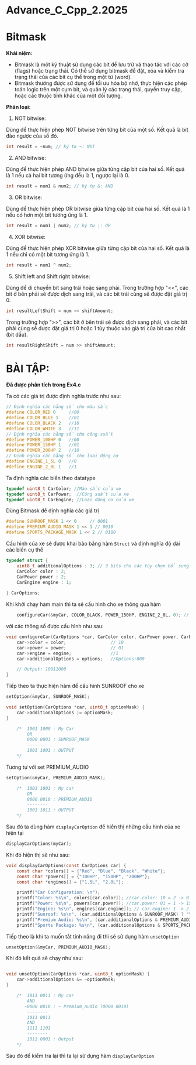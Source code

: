 # Advance_C_Cpp_2.2025

# Bitmask

**Khái niệm:**

- Bitmask là một kỹ thuật sử dụng các bit để lưu trữ và thao tác với các cờ (flags) hoặc trạng thái. Có thể sử dụng bitmask để đặt, xóa và kiểm tra trạng thái của các bit cụ thể trong một từ (word).
- Bitmask thường được sử dụng để tối ưu hóa bộ nhớ, thực hiện các phép toán logic trên một cụm bit, và quản lý các trạng thái, quyền truy cập, hoặc các thuộc tính khác của một đối tượng.

**Phân loại:**

1. NOT bitwise:

Dùng để thực hiện phép NOT bitwise trên từng bit của một số. Kết quả là bit đảo ngược của số đó.

```C
int result = ~num; // ký tự ~: NOT
```

2. AND bitwise:

Dùng để thực hiện phép AND bitwise giữa từng cặp bit của hai số. Kết quả là 1 nếu cả hai bit tương ứng đều là 1, ngược lại là 0.

```C
int result = num1 & num2; // ký tự &: AND
```

3. OR bitwise:

Dùng để thực hiện phép OR bitwise giữa từng cặp bit của hai số. Kết quả là 1 nếu có hơn một bit tương ứng là 1.

```C
int result = num1 | num2; // ký tự |: OR
```

4. XOR bitwise:

Dùng để thực hiện phép XOR bitwise giữa từng cặp bit của hai số. Kết quả là 1 nếu chỉ có một bit tương ứng là 1.

```C
int result = num1 ^ num2;
```

5. Shift left and Shift right bitwise:

Dùng để di chuyển bit sang trái hoặc sang phải.
Trong trường hợp "<<", các bit ở bên phải sẽ được dịch sang trái, và các bit trái cùng sẽ được đặt giá trị 0.

```C
int resultLeftShift = num << shiftAmount;
```

Trong trường hợp ">>", các bit ở bên trái sẽ được dịch sang phải, và các bit phải cùng sẽ được đặt giá trị 0 hoặc 1 tùy thuộc vào giá trị của bit cao nhất (bit dấu).

```C
int resultRightShift = num >> shiftAmount;
```

# BÀI TẬP:

**Đã được phân tích trong Ex4.c**

Ta có các giá trị được định nghĩa trước như sau:

```C
// Định nghĩa các hằng số cho màu sắc
#define COLOR_RED 0	    //00
#define COLOR_BLUE 1    //01
#define COLOR_BLACK 2   //10
#define COLOR_WHITE 3   //11
// Định nghĩa các hằng số cho công suất
#define POWER_100HP 0   //00
#define POWER_150HP 1   //01
#define POWER_200HP 2   //10
// Định nghĩa các hằng số cho loại động cơ
#define ENGINE_1_5L 0   //0
#define ENGINE_2_0L 1   //1
```

Ta định nghĩa các biến theo datatype

```C
typedef uint8_t CarColor; //Màu sắc của xe
typedef uint8_t CarPower;  //Công suất của xe
typedef uint8_t CarEngine; //Loại động cơ của xe
```

Dùng Bitmask để định nghĩa các giá trị

```C
#define SUNROOF_MASK 1 << 0     // 0001
#define PREMIUM_AUDIO_MASK 1 << 1 // 0010
#define SPORTS_PACKAGE_MASK 1 << 2 // 0100
```

Cấu hình của xe sẽ được khai bảo bằng hàm ``Struct`` và định nghĩa độ dài các biến cụ thể

```C
typedef struct {
    uint8_t additionalOptions : 3; // 3 bits cho các tùy chọn bổ sung
    CarColor color : 2;
    CarPower power : 2;
    CarEngine engine : 1;
    
} CarOptions;
```

Khi khởi chạy hàm main thì ta sẽ cấu hình cho xe thông qua hàm

```C
    configureCar(&myCar, COLOR_BLACK, POWER_150HP, ENGINE_2_0L, 0); // Options:000, Black:10, 150HP:01, 20L:1 -> 1011 0000	
```

với các thông số được cấu hình như sau:

```C
void configureCar(CarOptions *car, CarColor color, CarPower power, CarEngine engine, uint8_t options) {
    car->color = color;                 // 10
    car->power = power;                 // 01
    car->engine = engine;               //1
    car->additionalOptions = options;   //Options:000

    // Output: 10011000
}
```

Tiếp theo ta thực hiện hàm để cấu hình SUNROOF cho xe

```C
setOption(&myCar, SUNROOF_MASK); 
```

```C
void setOption(CarOptions *car, uint8_t optionMask) {
    car->additionalOptions |= optionMask;
}

    /*  1001 1000 : My Car
        OR 
        0000 0001 : SUNROOF_MASK
        --------
        1001 1001 : OUTPUT 
    */ 
```

Tương tự với set PREMIUM_AUDIO

```C
setOption(&myCar, PREMIUM_AUDIO_MASK);

    /*  1001 1001 : My car
        OR 
        0000 0010 : PREMIUM_AUDIO
        --------
        1001 1011 : OUTPUT
    */
```

Sau đó ta dùng hàm ``displayCarOption`` để hiển thị những cấu hình của xe hiện tại

```C
displayCarOptions(myCar);
```

Khi đó hiện thị sẽ như sau:

```C
void displayCarOptions(const CarOptions car) {
    const char *colors[] = {"Red", "Blue", "Black", "White"};
    const char *powers[] = {"100HP", "150HP", "200HP"};
    const char *engines[] = {"1.5L", "2.0L"};

    printf("Car Configuration: \n");
    printf("Color: %s\n", colors[car.color]); //car.color: 10 = 2 -> Black
    printf("Power: %s\n", powers[car.power]); //car.power: 01 = 1 -> 150HP
    printf("Engine: %s\n", engines[car.engine]); // car.engine: 1 -> 2.0L
    printf("Sunroof: %s\n", (car.additionalOptions & SUNROOF_MASK) ? "Yes" : "No"); // 011 & 001 = 001 -> Yes
    printf("Premium Audio: %s\n", (car.additionalOptions & PREMIUM_AUDIO_MASK) ? "Yes" : "No"); // 011 & 010 = 010 -> Yes
    printf("Sports Package: %s\n", (car.additionalOptions & SPORTS_PACKAGE_MASK) ? "Yes" : "No"); // 011 & 100 = 000 -> No

```

Tiếp theo là khi ta muốn tắt tính năng đi thì sẽ sử dụng hàm ``unsetOption``

```C
unsetOption(&myCar, PREMIUM_AUDIO_MASK); 
```

Khi đó kết quả sẽ chạy như sau: 

```C

void unsetOption(CarOptions *car, uint8_t optionMask) {
    car->additionalOptions &= ~optionMask;
}

    /*  1011 0011 : My car
        AND
       ~0000 0010 : ~ Premium_audio (0000 0010)
        --------
        1011 0011 
        AND 
        1111 1101 
        --------
        1011 0001 : Output 
    */
```

Sau đó để kiểm tra lại thì ta lại sử dụng hàm ``displayCarOption``